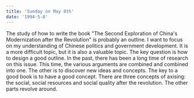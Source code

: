 ```yaml
---
title: 'Sunday on May 8th'
date: '1994-5-8'
---
```


The study of how to write the book "The Second Exploration of China's Modernization after the Revolution" is probably an outline. I want to focus on my understanding of Chinese politics and government development. It is a more difficult topic, but it is also a valuable topic. The key question is how to design a good outline. In the past, there has been a long time of research on this issue. This time, the various arguments are combined and combined into one. The other is to discover new ideas and concepts. The key to a good book is to have a good concept. There are three concepts of axising: the social, social resources and social quality after the revolution. The other parts revolve around.

